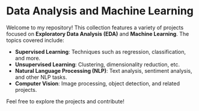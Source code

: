 # Data Analysis and Machine Learning

Welcome to my repository! This collection features a variety of projects focused on **Exploratory Data Analysis (EDA)** and **Machine Learning**. The topics covered include:

- **Supervised Learning**: Techniques such as regression, classification, and more.
- **Unsupervised Learning**: Clustering, dimensionality reduction, etc.
- **Natural Language Processing (NLP)**: Text analysis, sentiment analysis, and other NLP tasks.
- **Computer Vision**: Image processing, object detection, and related projects.

Feel free to explore the projects and contribute!
